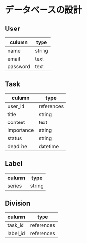 # データベースの設計

## User

| culumn   | type   |
| -------- | ------ |
| name     | string |
| email    | text   |
| password | text   |

## Task

| culumn     | type       |
| ---------- | ---------- |
| user_id    | references |
| title      | string     |
| content    | text       |
| importance | string     |
| status     | string     |
| deadline   | datetime   |

## Label

| culumn | type   |
| ------ | ------ |
| series | string |

## Division

| culumn   | type       |
| -------- | ---------- |
| task_id  | references |
| label_id | references |
